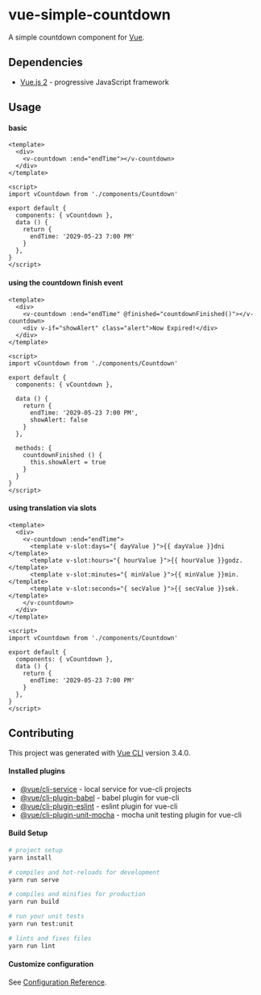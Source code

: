 # vue-simple-countdown

A simple countdown component for [Vue](https://vuejs.org/).

## Dependencies

* [Vue.js 2](https://vuejs.org/) - progressive JavaScript framework

## Usage

#### basic

```vue
<template>
  <div>
    <v-countdown :end="endTime"></v-countdown>
  </div>
</template>

<script>
import vCountdown from './components/Countdown'

export default {
  components: { vCountdown },
  data () {
    return {
      endTime: '2029-05-23 7:00 PM'
    }
  },
}
</script>
```

#### using the countdown finish event

```vue
<template>
  <div>
    <v-countdown :end="endTime" @finished="countdownFinished()"></v-countdown>
    <div v-if="showAlert" class="alert">Now Expired!</div>
  </div>
</template>

<script>
import vCountdown from './components/Countdown'

export default {
  components: { vCountdown },

  data () {
    return {
      endTime: '2029-05-23 7:00 PM',
      showAlert: false
    }
  },
  
  methods: {
    countdownFinished () {
      this.showAlert = true
    }
  }
}
</script>
```

#### using translation via slots

```vue
<template>
  <div>
    <v-countdown :end="endTime">
      <template v-slot:days="{ dayValue }">{{ dayValue }}dni </template>
      <template v-slot:hours="{ hourValue }">{{ hourValue }}godz. </template>
      <template v-slot:minutes="{ minValue }">{{ minValue }}min. </template>
      <template v-slot:seconds="{ secValue }">{{ secValue }}sek. </template>
    </v-countdown>
  </div>
</template>

<script>
import vCountdown from './components/Countdown'

export default {
  components: { vCountdown },
  data () {
    return {
      endTime: '2029-05-23 7:00 PM'
    }
  },
}
</script>
```

## Contributing

This project was generated with [Vue CLI](https://cli.vuejs.org/) version 3.4.0.

#### Installed plugins

 * [@vue/cli-service](https://cli.vuejs.org/) - local service for vue-cli projects
 * [@vue/cli-plugin-babel](https://github.com/vuejs/vue-cli/tree/dev/packages/%40vue/cli-plugin-babel) - babel plugin for vue-cli
 * [@vue/cli-plugin-eslint](https://github.com/vuejs/vue-cli/tree/dev/packages/%40vue/cli-plugin-eslint) - eslint plugin for vue-cli
 * [@vue/cli-plugin-unit-mocha](https://github.com/vuejs/vue-cli/tree/dev/packages/%40vue/cli-plugin-unit-mocha) - mocha unit testing plugin for vue-cli
 
 #### Build Setup
 
 ``` bash
 # project setup
 yarn install
 
 # compiles and hot-reloads for development
 yarn run serve
 
 # compiles and minifies for production
 yarn run build
 
 # run your unit tests
 yarn run test:unit
 
 # lints and fixes files
 yarn run lint
 ```

#### Customize configuration
See [Configuration Reference](https://cli.vuejs.org/config/).
